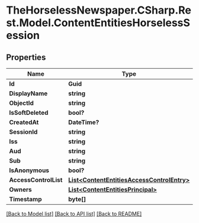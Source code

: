 # TheHorselessNewspaper.CSharp.Rest.Model.ContentEntitiesHorselessSession

## Properties

Name | Type | Description | Notes
------------ | ------------- | ------------- | -------------
**Id** | **Guid** |  | [optional] 
**DisplayName** | **string** |  | [optional] 
**ObjectId** | **string** |  | [optional] 
**IsSoftDeleted** | **bool?** |  | [optional] 
**CreatedAt** | **DateTime?** |  | [optional] 
**SessionId** | **string** |  | [optional] 
**Iss** | **string** |  | [optional] 
**Aud** | **string** |  | [optional] 
**Sub** | **string** |  | [optional] 
**IsAnonymous** | **bool?** |  | [optional] 
**AccessControlList** | [**List&lt;ContentEntitiesAccessControlEntry&gt;**](ContentEntitiesAccessControlEntry.md) |  | [optional] 
**Owners** | [**List&lt;ContentEntitiesPrincipal&gt;**](ContentEntitiesPrincipal.md) |  | [optional] 
**Timestamp** | **byte[]** |  | [optional] 

[[Back to Model list]](../README.md#documentation-for-models) [[Back to API list]](../README.md#documentation-for-api-endpoints) [[Back to README]](../README.md)

